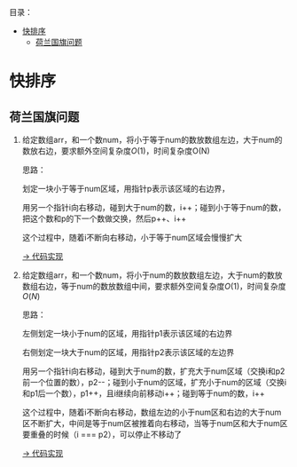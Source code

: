 目录：

- [快排序](#快排序)
  - [荷兰国旗问题](#荷兰国旗问题)


# 快排序

## 荷兰国旗问题

1. 给定数组arr，和一个数num，将小于等于num的数放数组左边，大于num的数放右边，要求额外空间复杂度$O(1)$，时间复杂度O(N)

    思路：

      划定一块小于等于num区域，用指针p表示该区域的右边界，

      用另一个指针i向右移动，碰到大于num的数，i++；碰到小于等于num的数，把这个数和p的下一个数做交换，然后p++、i++

    这个过程中，随着i不断向右移动，小于等于num区域会慢慢扩大

    [-> 代码实现](./flags.js)

2. 给定数组arr，和一个数num，将小于num的数放数组左边，大于num的数放数组右边，等于num的数放数组中间，要求额外空间复杂度$O(1)$，时间复杂度$O(N)$

    思路：

      左侧划定一块小于num的区域，用指针p1表示该区域的右边界

      右侧划定一块大于num的区域，用指针p2表示该区域的左边界

      用另一个指针i向右移动，碰到大于num的数，扩充大于num区域（交换i和p2前一个位置的数），p2--；碰到小于num的区域，扩充小于num的区域（交换i和p1后一个数），p1++，且i继续向前移动i++；碰到等于num的数，i++

      这个过程中，随着i不断向右移动，数组左边的小于num区和右边的大于num区不断扩大，中间是等于num区被推着向右移动，当等于num区和大于num区要重叠的时候（i === p2），可以停止不移动了

      [-> 代码实现](./flags.js)
